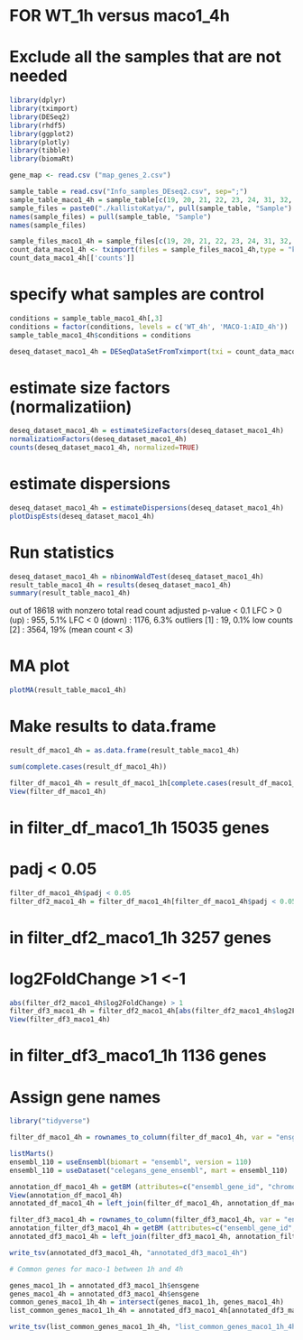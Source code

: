 # FOR WT_1h versus maco1_4h
# Exclude all the samples that are not needed

```R
library(dplyr)
library(tximport)
library(DESeq2)
library(rhdf5)
library(ggplot2)
library(plotly)
library(tibble)
library(biomaRt)

gene_map <- read.csv ("map_genes_2.csv")

sample_table = read.csv("Info_samples_DEseq2.csv", sep=";")
sample_table_maco1_4h = sample_table[c(19, 20, 21, 22, 23, 24, 31, 32, 33, 34, 35, 36), ] 
sample_files = paste0("./kallistoKatya/", pull(sample_table, "Sample") , ".1/abundance.h5")
names(sample_files) = pull(sample_table, "Sample")
names(sample_files)

sample_files_maco1_4h = sample_files[c(19, 20, 21, 22, 23, 24, 31, 32, 33, 34, 35, 36)]
count_data_maco1_4h <- tximport(files = sample_files_maco1_4h,type = "kallisto",tx2gene = gene_map, ignoreAfterBar = TRUE)
count_data_maco1_4h[['counts']]
```

# specify what samples are control
```R
conditions = sample_table_maco1_4h[,3]
conditions = factor(conditions, levels = c('WT_4h', 'MACO-1:AID_4h'))
sample_table_maco1_4h$conditions = conditions

deseq_dataset_maco1_4h = DESeqDataSetFromTximport(txi = count_data_maco1_4h, colData = sample_table_maco1_4h, design = ~conditions)
```
# estimate size factors (normalizatiion)

```R
deseq_dataset_maco1_4h = estimateSizeFactors(deseq_dataset_maco1_4h)
normalizationFactors(deseq_dataset_maco1_4h)
counts(deseq_dataset_maco1_4h, normalized=TRUE)
```

# estimate dispersions

```R
deseq_dataset_maco1_4h = estimateDispersions(deseq_dataset_maco1_4h)
plotDispEsts(deseq_dataset_maco1_4h)
```
# Run statistics
```R
deseq_dataset_maco1_4h = nbinomWaldTest(deseq_dataset_maco1_4h) 
result_table_maco1_4h = results(deseq_dataset_maco1_4h) 
summary(result_table_maco1_4h)
```
out of 18618 with nonzero total read count
adjusted p-value < 0.1
LFC > 0 (up)       : 955, 5.1%
LFC < 0 (down)     : 1176, 6.3%
outliers [1]       : 19, 0.1%
low counts [2]     : 3564, 19%
(mean count < 3)


# MA plot
```R
plotMA(result_table_maco1_4h)
```

# Make results to data.frame

```R
result_df_maco1_4h = as.data.frame(result_table_maco1_4h)

sum(complete.cases(result_df_maco1_4h))

filter_df_maco1_4h = result_df_maco1_1h[complete.cases(result_df_maco1_4h),]
View(filter_df_maco1_4h)
```
# in filter_df_maco1_1h 15035 genes

# padj < 0.05

```R
filter_df_maco1_4h$padj < 0.05
filter_df2_maco1_4h = filter_df_maco1_4h[filter_df_maco1_4h$padj < 0.05, ]
```
# in filter_df2_maco1_1h 3257 genes

# log2FoldChange >1 <-1
```R
abs(filter_df2_maco1_4h$log2FoldChange) > 1
filter_df3_maco1_4h = filter_df2_maco1_4h[abs(filter_df2_maco1_4h$log2FoldChange) > 1, ]
View(filter_df3_maco1_4h)
```
# in filter_df3_maco1_1h 1136 genes


# Assign gene names

```R
library("tidyverse")

filter_df_maco1_4h = rownames_to_column(filter_df_maco1_4h, var = "ensgene")

listMarts()
ensembl_110 = useEnsembl(biomart = "ensembl", version = 110)
ensembl_110 = useDataset("celegans_gene_ensembl", mart = ensembl_110)

annotation_df_maco1_4h = getBM (attributes=c("ensembl_gene_id", "chromosome_name", "start_position", "end_position", "strand", "gene_biotype", "external_gene_name", "description"), filters = c("ensembl_gene_id"), values = filter_df_maco1_4h$ensgene, mart = ensembl_110)
View(annotation_df_maco1_4h)
annotated_df_maco1_4h = left_join(filter_df_maco1_4h, annotation_df_maco1_4h, by = c("ensgene" = "ensembl_gene_id"))

filter_df3_maco1_4h = rownames_to_column(filter_df3_maco1_4h, var = "ensgene")
annotation_filter_df3_maco1_4h = getBM (attributes=c("ensembl_gene_id", "chromosome_name", "start_position", "end_position", "strand", "gene_biotype", "external_gene_name", "description"), filters = c("ensembl_gene_id"), values = filter_df3_maco1_4h$ensgene, mart = ensembl_110)
annotated_df3_maco1_4h = left_join(filter_df3_maco1_4h, annotation_filter_df3_maco1_4h, by = c("ensgene" = "ensembl_gene_id"))

write_tsv(annotated_df3_maco1_4h, "annotated_df3_maco1_4h")

# Common genes for maco-1 between 1h and 4h

genes_maco1_1h = annotated_df3_maco1_1h$ensgene
genes_maco1_4h = annotated_df3_maco1_4h$ensgene
common_genes_maco1_1h_4h = intersect(genes_maco1_1h, genes_maco1_4h)
list_common_genes_maco1_1h_4h = annotated_df3_maco1_4h[annotated_df3_maco1_4h$ensgene %in% common_genes_maco1_1h_4h,]

write_tsv(list_common_genes_maco1_1h_4h, "list_common_genes_maco1_1h_4h")

